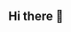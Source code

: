 ## Hi there 👋

<!--
**msultanfahrezi/msultanfahrezi** is a ✨ _special_ ✨ repository because its `README.md` (this file) appears on your GitHub profile.

Here are some ideas to get you started:

- 🔭 I’m currently working as Student in The University of Edinburgh
- 🌱 I’m currently learning Msc Finance, Technology & Policy
- 👯 I’m looking to collaborate on coding excersises
- 🤔 I’m looking for help with code
- 💬 Ask me about anything!
- 📫 How to reach me: send me a DM on IG @itzmonza
- 😄 Pronouns: he/him
- ⚡ Fun fact: I can't code well
-->
